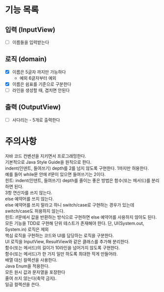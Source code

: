 # 기능 목록

## 입력 (InputView)

- [ ] 이름들을 입력받는다

## 로직 (domain)

- [x] 이름은 5글자 까지만 가능하다
    - 예외 6글자부터 예외
- [x] 이름은 쉼표를 기준으로 구분한다
- [ ] 라인을 생성할 때, 겹치면 안된다

## 출력 (OutputView)

- [ ] 사다리는 - 5개로 출력한다

# 주의사항

자바 코드 컨벤션을 지키면서 프로그래밍한다.<br/>
기본적으로 Java Style Guide을 원칙으로 한다.<br/>
indent(인덴트, 들여쓰기) depth를 2를 넘지 않도록 구현한다. 1까지만 허용한다.<br/>
예를 들어 while문 안에 if문이 있으면 들여쓰기는 2이다.<br/>
힌트: indent(인덴트, 들여쓰기) depth를 줄이는 좋은 방법은 함수(또는 메서드)를 분리하면 된다.<br/>
3항 연산자를 쓰지 않는다.<br/>
else 예약어를 쓰지 않는다.<br/>
else 예약어를 쓰지 말라고 하니 switch/case로 구현하는 경우가 있는데 switch/case도 허용하지 않는다.<br/>
힌트: if문에서 값을 반환하는 방식으로 구현하면 else 예약어를 사용하지 않아도 된다.<br/>
모든 기능을 TDD로 구현해 단위 테스트가 존재해야 한다. 단, UI(System.out, System.in) 로직은 제외<br/>
핵심 로직을 구현하는 코드와 UI를 담당하는 로직을 구분한다.<br/>
UI 로직을 InputView, ResultView와 같은 클래스를 추가해 분리한다.<br/>
함수(또는 메서드)의 길이가 10라인을 넘어가지 않도록 구현한다.<br/>
함수(또는 메서드)가 한 가지 일만 하도록 최대한 작게 만들어라.<br/>
배열 대신 컬렉션을 사용한다.<br/>
Java Enum을 적용한다.<br/>
모든 원시 값과 문자열을 포장한다<br/>
줄여 쓰지 않는다(축약 금지).<br/>
일급 컬렉션을 쓴다.<br/>